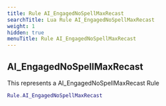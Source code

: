 ```yaml
---
title: Rule AI_EngagedNoSpellMaxRecast
searchTitle: Lua Rule AI_EngagedNoSpellMaxRecast
weight: 1
hidden: true
menuTitle: Rule AI_EngagedNoSpellMaxRecast
---
```

## AI_EngagedNoSpellMaxRecast

This represents a AI_EngagedNoSpellMaxRecast Rule
```lua
Rule.AI_EngagedNoSpellMaxRecast
```